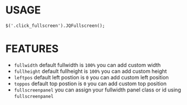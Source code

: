 # USAGE
`$('.click_fullscreen').JQFullscreen();`

# FEATURES
* `fullwidth`
        default fullwidth is `100%`  you can add custom width
* `fullheight`
        default fullheight is `100%`  you can add custom height
* `leftpos`
        default left postion is `0`  you can add custom left position
* `toppos`
        default top postion is `0` you can add custom top position
* `fullscreenpanel`
        you can assign your fullwidth panel class or id using `fullscreenpanel`